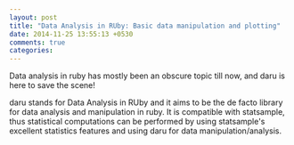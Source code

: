 ```yaml
---
layout: post
title: "Data Analysis in RUby: Basic data manipulation and plotting"
date: 2014-11-25 13:55:13 +0530
comments: true
categories: 
---
```


Data analysis in ruby has mostly been an obscure topic till now, and daru is here to save the scene!

daru stands for Data Analysis in RUby and it aims to be the de facto library for data analysis and manipulation in ruby. It is compatible with statsample, thus statistical computations can be performed by using statsample's excellent statistics features and using daru for data manipulation/analysis.

